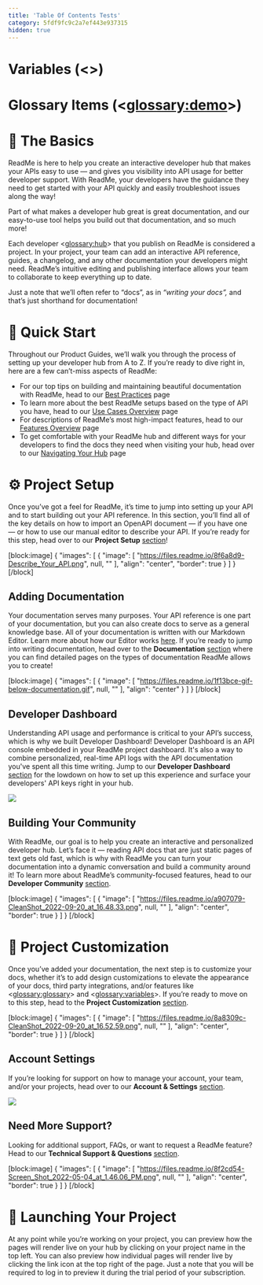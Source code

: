 ```yaml
---
title: 'Table Of Contents Tests'
category: 5fdf9fc9c2a7ef443e937315
hidden: true
---
```


# Variables (<<user>>)

# Glossary Items (<<glossary:demo>>)

# 🦉 The Basics

ReadMe is here to help you create an interactive developer hub that makes your APIs easy to use — and gives you visibility into API usage for better developer support. With ReadMe, your developers have the guidance they need to get started with your API quickly and easily troubleshoot issues along the way!

Part of what makes a developer hub great is great documentation, and our easy-to-use tool helps you build out that documentation, and so much more!

Each developer <<glossary:hub>> that you publish on ReadMe is considered a project. In your project, your team can add an interactive API reference, guides, a changelog, and any other documentation your developers might need. ReadMe’s intuitive editing and publishing interface allows your team to collaborate to keep everything up to date.

Just a note that we’ll often refer to “docs”, as in _“writing your docs”,_ and that’s just shorthand for documentation!

# 🏁 Quick Start

Throughout our Product Guides, we’ll walk you through the process of setting up your developer hub from A to Z. If you’re ready to dive right in, here are a few can’t-miss aspects of ReadMe:

- For our top tips on building and maintaining beautiful documentation with ReadMe, head to our [Best Practices](doc:best-practices) page
- To learn more about the best ReadMe setups based on the type of API you have, head to our [Use Cases Overview](doc:use-cases-overview) page
- For descriptions of ReadMe’s most high-impact features, head to our [Features Overview](doc:features-overview) page
- To get comfortable with your ReadMe hub and different ways for your developers to find the docs they need when visiting your hub, head over to our [Navigating Your Hub](doc:navigating-your-hub) page

# ⚙️ Project Setup

Once you’ve got a feel for ReadMe, it’s time to jump into setting up your API and to start building out your API reference. In this section, you’ll find all of the key details on how to import an OpenAPI document — if you have one — or how to use our manual editor to describe your API. If you’re ready for this step, head over to our **Project Setup** [section](doc:project-setup-overview)!

[block:image]
{
"images": [
{
"image": [
"https://files.readme.io/8f6a8d9-Describe_Your_API.png",
null,
""
],
"align": "center",
"border": true
}
]
}
[/block]

## Adding Documentation

Your documentation serves many purposes. Your API reference is one part of your documentation, but you can also create docs to serve as a general knowledge base. All of your documentation is written with our Markdown Editor. Learn more about how our Editor works [here](doc:new-markdown-editor-overview). If you’re ready to jump into writing documentation, head over to the **Documentation** [section](doc:writing-managing-docs) where you can find detailed pages on the types of documentation ReadMe allows you to create!

[block:image]
{
"images": [
{
"image": [
"https://files.readme.io/1f13bce-gif-below-documentation.gif",
null,
""
],
"align": "center"
}
]
}
[/block]

## Developer Dashboard

Understanding API usage and performance is critical to your API’s success, which is why we built Developer Dashboard! Developer Dashboard is an API console embedded in your ReadMe project dashboard. It's also a way to combine personalized, real-time API logs with the API documentation you've spent all this time writing. Jump to our **Developer Dashboard** [section](doc:developer-dashboard) for the lowdown on how to set up this experience and surface your developers' API keys right in your hub.

![](https://files.readme.io/1e3376c-small-a-MyDevs_gif-1.png)

## Building Your Community

With ReadMe, our goal is to help you create an interactive and personalized developer hub. Let’s face it — reading API docs that are just static pages of text gets old fast, which is why with ReadMe you can turn your documentation into a dynamic conversation and build a community around it! To learn more about ReadMe’s community-focused features, head to our **Developer Community** [section](doc:supporting-your-developers).

[block:image]
{
"images": [
{
"image": [
"https://files.readme.io/a907079-CleanShot_2022-09-20_at_16.48.33.png",
null,
""
],
"align": "center",
"border": true
}
]
}
[/block]

# 🎨 Project Customization

Once you’ve added your documentation, the next step is to customize your docs, whether it’s to add design customizations to elevate the appearance of your docs, third party integrations, and/or features like <<glossary:glossary>> and <<glossary:variables>>. If you’re ready to move on to this step, head to the **Project Customization** [section](doc:making-your-hub-shine).

[block:image]
{
"images": [
{
"image": [
"https://files.readme.io/8a8309c-CleanShot_2022-09-20_at_16.52.59.png",
null,
""
],
"align": "center",
"border": true
}
]
}
[/block]

## Account Settings

If you’re looking for support on how to manage your account, your team, and/or your projects, head over to our **Account & Settings** [section](doc:your-account).

![](https://files.readme.io/7d8efb8-account-settings-image.png)

## Need More Support?

Looking for additional support, FAQs, or want to request a ReadMe feature? Head to our **Technical Support & Questions** [section](doc:need-more-support).

[block:image]
{
"images": [
{
"image": [
"https://files.readme.io/8f2cd54-Screen_Shot_2022-05-04_at_1.46.06_PM.png",
null,
""
],
"align": "center",
"border": true
}
]
}
[/block]

# 🚀 Launching Your Project

At any point while you’re working on your project, you can preview how the pages will render live on your hub by clicking on your project name in the top left. You can also preview how individual pages will render live by clicking the link icon at the top right of the page. Just a note that you will be required to log in to preview it during the trial period of your subscription.
